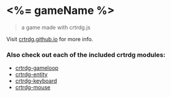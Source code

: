 # <%= gameName %>
> a game made with crtrdg.js

Visit [crtrdg.github.io](http://crtrdg.github.io) for more info.

### Also check out each of the included crtrdg modules:
- [crtrdg-gameloop](http://github.com/sethvincent/crtrdg-gameloop)
- [crtrdg-entity](http://github.com/sethvincent/crtrdg-entity)
- [crtrdg-keyboard](http://github.com/sethvincent/crtrdg-keyboard)
- [crtrdg-mouse](http://github.com/sethvincent/crtrdg-mouse)